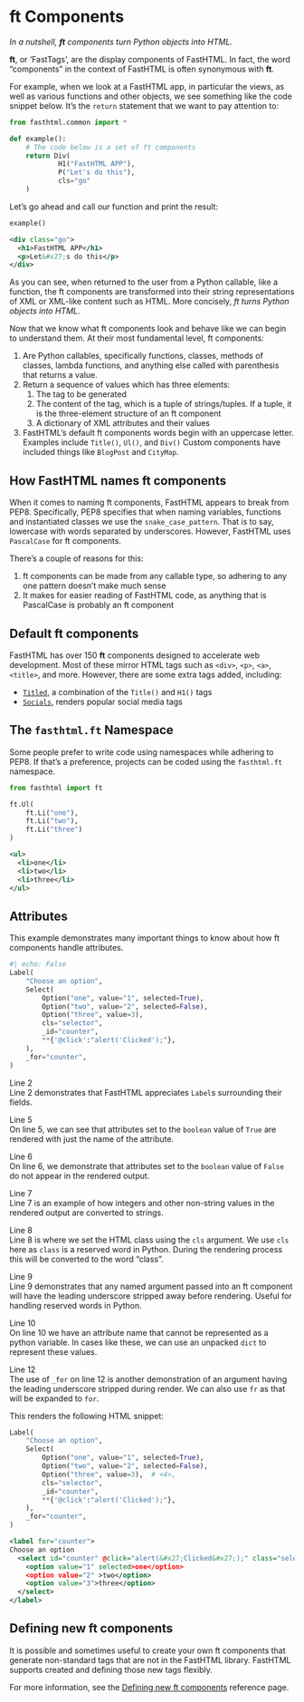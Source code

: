 # **ft** Components


<!-- WARNING: THIS FILE WAS AUTOGENERATED! DO NOT EDIT! -->

*In a nutshell, **ft** components turn Python objects into HTML.*

**ft**, or ‘FastTags’, are the display components of FastHTML. In fact,
the word “components” in the context of FastHTML is often synonymous
with **ft**.

For example, when we look at a FastHTML app, in particular the views, as
well as various functions and other objects, we see something like the
code snippet below. It’s the `return` statement that we want to pay
attention to:

``` python
from fasthtml.common import *

def example():
    # The code below is a set of ft components
    return Div(
            H1("FastHTML APP"),
            P("Let's do this"),
            cls="go"
    )
```

Let’s go ahead and call our function and print the result:

``` python
example()
```

``` xml
<div class="go">
  <h1>FastHTML APP</h1>
  <p>Let&#x27;s do this</p>
</div>
```

As you can see, when returned to the user from a Python callable, like a
function, the ft components are transformed into their string
representations of XML or XML-like content such as HTML. More concisely,
*ft turns Python objects into HTML*.

Now that we know what ft components look and behave like we can begin to
understand them. At their most fundamental level, ft components:

1.  Are Python callables, specifically functions, classes, methods of
    classes, lambda functions, and anything else called with parenthesis
    that returns a value.
2.  Return a sequence of values which has three elements:
    1.  The tag to be generated
    2.  The content of the tag, which is a tuple of strings/tuples. If a
        tuple, it is the three-element structure of an ft component
    3.  A dictionary of XML attributes and their values
3.  FastHTML’s default ft components words begin with an uppercase
    letter. Examples include `Title()`, `Ul()`, and `Div()` Custom
    components have included things like `BlogPost` and `CityMap`.

## How FastHTML names ft components

When it comes to naming ft components, FastHTML appears to break from
PEP8. Specifically, PEP8 specifies that when naming variables, functions
and instantiated classes we use the `snake_case_pattern`. That is to
say, lowercase with words separated by underscores. However, FastHTML
uses `PascalCase` for ft components.

There’s a couple of reasons for this:

1.  ft components can be made from any callable type, so adhering to any
    one pattern doesn’t make much sense
2.  It makes for easier reading of FastHTML code, as anything that is
    PascalCase is probably an ft component

## Default **ft** components

FastHTML has over 150 **ft** components designed to accelerate web
development. Most of these mirror HTML tags such as `<div>`, `<p>`,
`<a>`, `<title>`, and more. However, there are some extra tags added,
including:

- [`Titled`](https://AnswerDotAI.github.io/fasthtml/api/xtend.html#titled),
  a combination of the `Title()` and `H1()` tags
- [`Socials`](https://AnswerDotAI.github.io/fasthtml/api/xtend.html#socials),
  renders popular social media tags

## The `fasthtml.ft` Namespace

Some people prefer to write code using namespaces while adhering to
PEP8. If that’s a preference, projects can be coded using the
`fasthtml.ft` namespace.

``` python
from fasthtml import ft

ft.Ul(
    ft.Li("one"),
    ft.Li("two"),
    ft.Li("three")
)
```

``` xml
<ul>
  <li>one</li>
  <li>two</li>
  <li>three</li>
</ul>
```

## Attributes

This example demonstrates many important things to know about how ft
components handle attributes.

``` python
#| echo: False
Label(
    "Choose an option", 
    Select(
        Option("one", value="1", selected=True),
        Option("two", value="2", selected=False),
        Option("three", value=3),
        cls="selector",
        _id="counter",
        **{'@click':"alert('Clicked');"},
    ),
    _for="counter",
)
```

Line 2  
Line 2 demonstrates that FastHTML appreciates `Label`s surrounding their
fields.

Line 5  
On line 5, we can see that attributes set to the `boolean` value of
`True` are rendered with just the name of the attribute.

Line 6  
On line 6, we demonstrate that attributes set to the `boolean` value of
`False` do not appear in the rendered output.

Line 7  
Line 7 is an example of how integers and other non-string values in the
rendered output are converted to strings.

Line 8  
Line 8 is where we set the HTML class using the `cls` argument. We use
`cls` here as `class` is a reserved word in Python. During the rendering
process this will be converted to the word “class”.

Line 9  
Line 9 demonstrates that any named argument passed into an ft component
will have the leading underscore stripped away before rendering. Useful
for handling reserved words in Python.

Line 10  
On line 10 we have an attribute name that cannot be represented as a
python variable. In cases like these, we can use an unpacked `dict` to
represent these values.

Line 12  
The use of `_for` on line 12 is another demonstration of an argument
having the leading underscore stripped during render. We can also use
`fr` as that will be expanded to `for`.

This renders the following HTML snippet:

``` python
Label(
    "Choose an option", 
    Select(
        Option("one", value="1", selected=True),
        Option("two", value="2", selected=False),
        Option("three", value=3),  # <4>,
        cls="selector",
        _id="counter",
        **{'@click':"alert('Clicked');"},
    ),
    _for="counter",
)
```

``` xml
<label for="counter">
Choose an option
  <select id="counter" @click="alert(&#x27;Clicked&#x27;);" class="selector" name="counter">
    <option value="1" selected>one</option>
    <option value="2" >two</option>
    <option value="3">three</option>
  </select>
</label>
```

## Defining new ft components

It is possible and sometimes useful to create your own ft components
that generate non-standard tags that are not in the FastHTML library.
FastHTML supports created and defining those new tags flexibly.

For more information, see the [Defining new ft
components](../ref/defining_xt_component) reference page.
